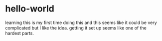 # hello-world
learning
this is my first time doing this and this seems like it could be very complicated but I like the idea.  getting it set up seems like one of the hardest parts.
